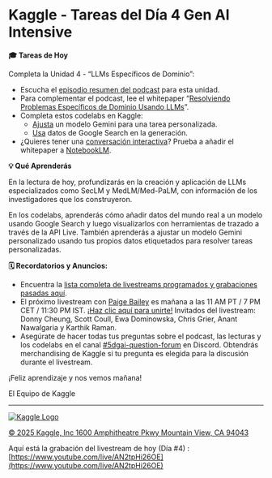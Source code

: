 # Kaggle - Tareas del Día 4 Gen AI Intensive

**🎓 Tareas de Hoy**

Completa la Unidad 4 - “LLMs Específicos de Dominio”:

* Escucha el [episodio resumen del podcast](https://notifications.googleapis.com/email/redirect?t=AFG8qyWD5GhR_CUWf_JgaWa9d5a1HebR5q5WZ9QHXiboEF9WY3b6bmlXXguXyxTOVJTgJyNsZ_6Dx1o2DIVP_eCnOJYmxHneYaXVC23Ux1Rw06Gs4zuOomVejRRF1uLkLzI7Tlu24_geJXI_WXknSmZwSANpQ6jGYOfcGF-VSt-Y2HhZqmp2dismPucHPLlYyfA62Nl390aj5IYABgCDrmt2RogxQWKA-opeBwqI70NGh822BhPe3WueohYHVEobDnSTOQ&r=eJzLKCkpKLbS1y8vL9erzC8tKU1K1UvOz9UvTyxJzrAvs_UNLywuKAsr86tyVMvJLC6xDfApdEsM8Uw3ya0sja_09iooc7MIdzXySkt0N812Ly3Ld1XLzEtJrbA1AwARYSDo&s=ALHZ2r6JPnxBfZMfDuB2sQBvG2ox) para esta unidad.
* Para complementar el podcast, lee el whitepaper “[Resolviendo Problemas Específicos de Dominio Usando LLMs](https://notifications.googleapis.com/email/redirect?t=AFG8qyX9UwF-i4apjQg8376O7fjsGkbK-1Vcbyz24KrSgCP_xgzrzUELJuR8f-0iuZE-cEdbanSV6e5HrhtRBcZgFIaJUR1GHq7y6QJmS7EJAyDFQB1_5piIooZ99O5CJzIukJAmVE6UELatykK3hXqUAb81npXMFRdLwkJytLs5jTC2dlbKpKKqxH_TrVQcriILbSCDypb8ofAO2lkJ-0u2AhgLLDmeXeWTJTFiY7iXVgfoBIyb1hXCTFquZhvi4zadrA&r=eJwVyUESgCAIAMAXofd-Y0rKBMKIxfeb9rpjb_Mj54hId-mdMVWVHIM2WjFc4MovzQ5NpdB0cMNKF1WwpSejODz-P7P4B5r-HiI&s=ALHZ2r5rLssrOfJ0NdCrdkYa9CEJ)”.
* Completa estos codelabs en Kaggle:
    * [Ajusta](https://notifications.googleapis.com/email/redirect?t=AFG8qyUxF8oRBNqwrCKkyyPcQ0u-6Uo6aJx1tflYWkTVmM7mSyvZVPDWZ6K058Ky8yGUvB71D2lycccyOXw4-byaMjEmki7dd3cIvZ1Pyq8RPc1HjUva2mjpNhvFpUPtoTto9p-g43DpwQCBAM3jSSAXGcONu2aeFY4Vzc7KUaCOQL0G0Tv187Q7xZ6z7TTbryOLO6EyKUiSoFCVuXFcIFFXgFznuISKLW878FoRe2pllr-SsUN6ChkAwi8vMAJXP0vnTQ&r=eJwNyjEOwCAIAMAXIUun_oYoVaOAUYzp79ubr7iPdSOec0KjnDuHaILREqPQbHUVnoyJXrjgqcrgW6tmIIh7uQnIX_sHr-8aTg&s=ALHZ2r6HZkI-z101kv6ZvGClq2eY) un modelo Gemini para una tarea personalizada.
    * [Usa](https://notifications.googleapis.com/email/redirect?t=AFG8qyUBpKeqUbhCDR2wk452jGwc62iUOP3P58oQDYdULMkk_V-UB2doeM1YlcdWbPX2mJfDsGdsZ3FbsBRpXai-Wklw3qzqzpN5P4x7nffSNAh9_EQn6yKmv06ndm-wWeoYLOThc7mT8i7eM2q4_CsdJkiulN-l8GpP-cmyd1wzgfl4XhxLBWPYlqa9YIyycg8t44YXDUJ1fWue5vooGuvEXDI9xmdke_lvL5JJt74XR2IxCU-QNSoqTtZBimt8TzvgKw&r=eJwNyjEOwCAIAMAXIUun_oYIQWOVBmxIf9_efG3vO07EzCyDVC8p1SZWY8FJPno0cUGmFw5Qsz9ACHltoG7P4r70A2UuGXA&s=ALHZ2r5pMIywCCUZjP5Ddzy5Gkg4) datos de Google Search en la generación.
* ¿Quieres tener una [conversación interactiva](https://notifications.googleapis.com/email/redirect?t=AFG8qyVgmG2ICudPHkQyu46fkJImzZWlSWIRiBWiBvXm5qVuTMvMtcRpIKVyZEVriY2gPX05qXP0u9nzc7CNPPVUZhGGd6GZ2Jnk0kJaqHPWJu1OOAJQGJGTNB4UtK9heQgkT1kFpPgmzL6O_s9YFiI7l-cu863Do8MciguRVAAcAKrDET8oKk4G3XFeVi55vX3H65D6H7rCOf8vSPmHLW6wkpZu79Be7HDDTNgmpXbGe6ik2eczsZdW43tisbnDaT1b_g&r=eJwNyMEOgjAMANC_4Qalc65gsnDyEzwbgQroWJetxN-X28tbVVO5AZQjJcnaLCJL4GaSHaIojyLfsMMrlh9nwCtdkMgNa_Acq8zvp0raJo_WkHEtVuWzzR5Pme4sbG2HtnfU2_r--APkjiG9&s=ALHZ2r6w_sNcyfRhK56Y12W7xSbS)? Prueba a añadir el whitepaper a [NotebookLM](https://notifications.googleapis.com/email/redirect?t=AFG8qyWuKjjTfp_M7WUSdUqU7oTiNkBAt3D0-v3TwsfGOCk7pQET4Sr0ZPocPQJRRmu8nwwjLgAH-pF_5SH5jFyLJ-pCPpgLd7ntVfA8Jn7nDgl34iw79a7fAqnr9JLEKRUl2PiBbJiM5kDP3pbRiFsVkH9siuKNg699p_kYnWuTQ8lm24BkaVQJh2nyrKvhTTJQbd8BGzpIr2Jr4Z5Aa3vhfabaIu6z6dlqbLLaJ6CIbhrE7cirmCvlPPMq3hUgzMZDEg&r=eJzLKCkpKLbS18_LL0lNys_PzsnVS8_PT89J1UvOz9W3zy_KTM_MS8yJL0pNSy1KLbLNAKtXNXIDovLyc_TFqkbGagU5mbaGABuTHe8&s=ALHZ2r4ZgjUxLouEW1FhGKRZGq9w).

**💡 Qué Aprenderás**

En la lectura de hoy, profundizarás en la creación y aplicación de LLMs especializados como SecLM y MedLM/Med-PaLM, con información de los investigadores que los construyeron.

En los codelabs, aprenderás cómo añadir datos del mundo real a un modelo usando Google Search y luego visualizarlos con herramientas de trazado a través de la API Live. También aprenderás a ajustar un modelo Gemini personalizado usando tus propios datos etiquetados para resolver tareas personalizadas.

**🗓️ Recordatorios y Anuncios:**

* Encuentra la [lista completa de livestreams programados y grabaciones pasadas aquí](https://notifications.googleapis.com/email/redirect?t=AFG8qyU6HzMALgJXBWa-pFiah889Vie-EZ4Ga1wXWj1cwdW-isSCmj57UlRzk0znAEd5g4tDXYajmHLFLHq8j7gE9LBjatqwKcO_01nBeWX5bBbbReGSFEmEadE9fRmlLOg18OgA0tD2eMgwuM6PyK922L1lLyj2nucyXebaa6L6-q7BN_VZohGokmJHidBdqfGnwbNNw7Npz7-eAfTm8Nrl_UhAiqY70jpoU7vc7_yDbOgPFfLhWjHKscDXc3OpP1FxiQ&r=eJzLKCkpKLbS16_MLy0pTUrVS87P1S_ISazMySwusQcRtgE-hW6JIZ7pJrmVpbo5SU4hRaEF-YGBnlVRURVlRf6JAaZqxZm2Hq5JIea-VWWZpm5l7qkpAQCzah_7&s=ALHZ2r5HyCMp-Qy0gneOxsLbVcH1).
* El próximo livestream con [Paige Bailey](https://notifications.googleapis.com/email/redirect?t=AFG8qyXcHY-phYWmQphAPtGc_7O0j2X9fJ_HBApOCixzbl69wk2ezEEcEWnbZCQdfrbSSB1SdDClEoZ4yfpF9JnFmNSllCa2wfIsSsetJ3gA19qS57OiSRSJHtV6J2NORyTp9HUdrVuw2So4TIOLBu3oapXas0BLc9b1Pg3vwqEqHJqblVvYlm6QuNOUvyMubHQ2EWMIjYRN__tL8JTMm0Kolkgmhqk8xC5MZ_A3W86W9db2A6PdRjajNtVjj2sKb4ES8w&r=eJzLKCkpKLbS16_QS87P1XepzEvMzUwOT00KSMxMT7UvSk2LLy5Kti0pB5Kqpq7p-fnpOamq5s4l5cmJuQVAkeLUogIwP70IyEssLcnILwIAFnkecQ&s=ALHZ2r4DNQiepR-SiUSjLnky_MM2) es mañana a las 11 AM PT / 7 PM CET / 11:30 PM IST. [¡Haz clic aquí para unirte!](https://notifications.googleapis.com/email/redirect?t=AFG8qyU1axiP5njPWkjb8gNJ9yiC5WhsP7nhBvQk1S_Pg8gqXAyW1oqayVZ6X35aZ-w_uBlEA2RgbnjplqETPxBfSPGhbzRpgs56VFPnZ2vByurh7BrX5DUZigASjZvE0EYAsFLT-LuONifrdLhixP5tg8L2yeEFCqxvp1iDt7sPoFmh2YTeo4slRU8EyFgeVdf1P6wOp7jm5UW27Ji0w9g_ayhWlN1X68X3FPolmH64D48QHpYnha4qXSqIMz4koQLzyw&r=eJzLKCkpKLbS1y8vL9erzC8tKU1K1UvOz9XPySxL1Xf0Myop8Mg0MvN3BQAyiQ45&s=ALHZ2r7D4PbhrD3_kSgkPGc8ytAc) Invitados del livestream: Donny Cheung, Scott Coull, Ewa Dominowska, Chris Grier, Anant Nawalgaria y Karthik Raman.
* Asegúrate de hacer todas tus preguntas sobre el podcast, las lecturas y los codelabs en el canal [#5dgai-question-forum](https://notifications.googleapis.com/email/redirect?t=AFG8qyV4AHZjq9bQ0mLgKZR24llTXEPfts-1s53hwUaeGuAFaEdTZ2YiA4esPrPsgcmFJ_DiqD07TK7AOCE0dfjQMrjROQrywIWgDWY_zs7UilwprUXtbJC_nxKTKSzBuh8bKMGimIfibt_AMOPanFJJy9IgoyMmSH8QDiLwcDcv2LY6-hEAWTrPKa8s91WKxwdUlbxIgwxXyY8yaGTlH_T3Q5hBq1gZNZfO_wHs8RnAmWZRRx2uAkYwXSSP_eYEzcYChQ&r=eJwFwQEKgCAQBMAfdbt65tlvQgWD0kj_TzNtrXceIuWaeXxly-OR3M7e6z2FBB1hLhliCjsBoUcI0RQGdVD6pD_jUBKb&s=ALHZ2r4hYTaDXnQD_Upa3BFTYUsD) en Discord. Obtendrás merchandising de Kaggle si tu pregunta es elegida para la discusión durante el livestream.

¡Feliz aprendizaje y nos vemos mañana!

El Equipo de Kaggle

---

[![Kaggle Logo](https://storage.googleapis.com/kaggle-media/Images/kaggle_site_logo.png)](https://kaggle.com)

[© 2025 Kaggle, Inc 1600 Amphitheatre Pkwy Mountain View, CA 94043](https://notifications.googleapis.com/email/redirect?t=AFG8qyUM-x9R4hNc8I_f42NMs5JCkgGKp5FAw7akcdpdpROE78XQjc0sH2m0dxRheDPNZR-d7bYaz0rkJ4O_GvaAg7vMRlOuQjUN4stp7wLPrsuXqW25u4FmgnA3CYgrFesE6zTHIB0c-TdeTCptiK50DoGUdlF3uNntWFH5LhjkF5AXVB3seKXzomF5hB1MjbSH_eRoldLoHJ5gVkp-KEpO_glmPT3aGLo18y7YOfSQ6_eqmr1BgZjAiLoyjK8XeRZ7A&r=eJxTBgAAJAAk&s=ALHZ2r76f7UyoIZVrcTbmGi1hpgM)


Aquí está la grabación del livestream de hoy (Día #4) : [https://www.youtube.com/live/AN2tpHi26OE](https://www.youtube.com/live/AN2tpHi26OE)